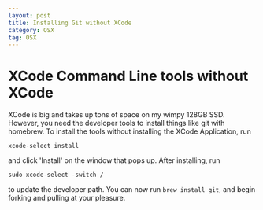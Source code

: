 ```yaml
---
layout: post
title: Installing Git without XCode
category: OSX
tag: OSX
---
```

# XCode Command Line tools without XCode

XCode is big and takes up tons of space on my wimpy 128GB SSD. However, you need the developer tools to install things like git with homebrew. To install the tools without installing the XCode Application, run

```
xcode-select install
```

and click 'Install' on the window that pops up. After installing, run 

```
sudo xcode-select -switch /
```

to update the developer path. You can now run `brew install git`, and begin forking and pulling at your pleasure. 